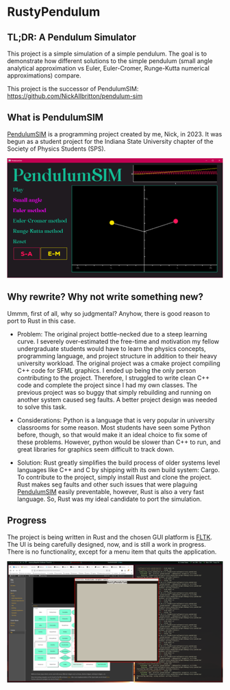 # RustyPendulum

## TL;DR: A Pendulum Simulator

This project is a simple simulation of a simple pendulum. The goal is to demonstrate how different solutions to the simple pendulum (small angle analytical approximation vs Euler, Euler-Cromer, Runge-Kutta numerical approximations) compare. 

This project is the successor of PendulumSIM: https://github.com/NickAllbritton/pendulum-sim

## What is PendulumSIM

[PendulumSIM](https://github.com/NickAllbritton/pendulum-sim) is a programming project created by me, Nick, in 2023. It was begun as a student project for the Indiana State University chapter of the Society of Physics Students (SPS). 

![Look of PendulumSIM](./screenshots/pendulum-sim.png)

## Why rewrite? Why not write something new?

Ummm, first of all, why so judgmental? Anyhow, there is good reason to port to Rust in this case.

- Problem: The original project bottle-necked due to a steep learning curve. I severely over-estimated the free-time and motivation my fellow undergraduate students would have to learn the physics concepts, programming language, and project structure in addition to their heavy university workload. The original project was a cmake project compiling C++ code for SFML graphics. I ended up being the only person contributing to the project. Therefore, I struggled to write clean C++ code and complete the project since I had my own classes. The previous project was so buggy that simply rebuilding and running on another system caused seg faults. A better project design was needed to solve this task.

- Considerations: Python is a language that is very popular in university classrooms for some reason. Most students have seen some Python before, though, so that would make it an ideal choice to fix some of these problems. However, python would be slower than C++ to run, and great libraries for graphics seem difficult to track down. 

- Solution: Rust greatly simplifies the build process of older systems level languages like C++ and C by shipping with its own build system: Cargo. To contribute to the project, simply install Rust and clone the project. Rust makes seg faults and other such issues that were plaguing [PendulumSIM](https://github.com/NickAllbritton/pendulum-sim) easily preventable, however, Rust is also a very fast language. So, Rust was my ideal candidate to port the simulation.

## Progress

The project is being written in Rust and the chosen GUI platform is [FLTK](https://fltk-rs.github.io/fltk-book/Home.html). 
The UI is being carefully designed, now, and is still a work in progress. There is no functionality, except for a menu item 
that quits the application.

![Current look of RustyPendulum](./screenshots/Current.png)
